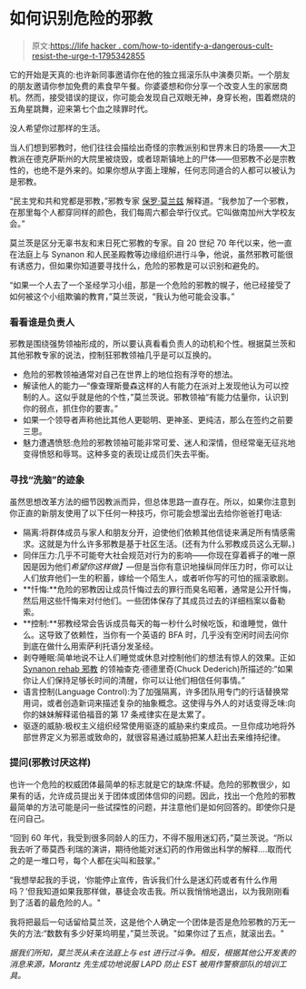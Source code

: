 # 如何识别危险的邪教

> 原文:[https://life hacker . com/how-to-identify-a-dangerous-cult-resist-the-urge-t-1795342855](https://lifehacker.com/how-to-identify-a-dangerous-cult-and-resist-the-urge-t-1795342855)

它的开始是天真的:也许新同事邀请你在他的独立摇滚乐队中演奏贝斯。一个朋友的朋友邀请你参加免费的素食早午餐。你婆婆想和你分享一个改变人生的家居商机。然而，接受错误的提议，你可能会发现自己双眼无神，身穿长袍，围着燃烧的五角星跳舞，迎来第七个血之赎罪时代。

没人希望你过那样的生活。

当人们想到邪教时，他们往往会描绘出奇怪的宗教派别和世界末日的场景——大卫教派在德克萨斯州的大院里被烧毁，或者琼斯镇地上的尸体——但邪教不必是宗教性的，也绝不是外来的。如果你想从字面上理解，任何志同道合的人都可以被认为是邪教。

“民主党和共和党都是邪教，”邪教专家 [保罗·莫兰兹](http://www.paulmorantz.com/) 解释道。“我参加了一个邪教，在那里每个人都穿同样的颜色，我们每周六都会举行仪式。它叫做南加州大学校友会。”

莫兰茨是区分无辜书友和末日死亡邪教的专家。自 20 世纪 70 年代以来，他一直在法庭上与 Synanon 和人民圣殿教等边缘组织进行斗争，他说，虽然邪教可能很有诱惑力，但如果你知道要寻找什么，危险的邪教是可以识别和避免的。

“如果一个人去了一个圣经学习小组，那是一个危险的邪教的幌子，他已经接受了如何被这个小组欺骗的教育，”莫兰茨说，“我认为他可能会没事。”

### **看看谁是负责人**

邪教是围绕强势领袖形成的，所以要认真看看负责人的动机和个性。根据莫兰茨和其他邪教专家的说法，控制狂邪教领袖几乎是可以互换的。

*   危险的邪教领袖通常对自己在世界上的地位抱有浮夸的想法。
*   解读他人的能力—“像查理斯曼森这样的人有能力在派对上发现他认为可以控制的人。这似乎就是他的个性，”莫兰茨说。邪教领袖“有能力估量你，认识到你的弱点，抓住你的要害。”
*   如果一个领导者声称他比其他人更聪明、更神圣、更纯洁，那么在签约之前要三思。
*   魅力遭遇愤怒:危险的邪教领袖可能非常可爱、迷人和深情，但经常毫无征兆地变得愤怒和辱骂。这种多变的表现让成员们失去平衡。

### **寻找“洗脑”的迹象**

虽然思想改革方法的细节因教派而异，但总体思路一直存在。所以，如果你注意到你正直的新朋友使用了以下任何一种技巧，你可能会想溜出去给你爸爸打电话:

*   隔离:将群体成员与家人和朋友分开，迫使他们依赖其他信徒来满足所有情感需求。这就是为什么许多邪教是基于社区生活。(还有为什么邪教成员这么无聊。)
*   同伴压力:几乎不可能夸大社会规范对行为的影响——你现在穿着裤子的唯一原因是因为他们*希望你这样做】*—但是当你有意识地操纵同伴压力时，你可以让人们放弃他们一生的积蓄，嫁给一个陌生人，或者听你写的可怕的摇滚歌剧。
*   **忏悔:**危险的邪教因让成员忏悔过去的罪行而臭名昭著，通常是公开忏悔，然后用这些忏悔来对付他们。一些团体保存了其成员过去的详细档案以备勒索。
*   **控制:**邪教经常会告诉成员每天的每一秒什么时候吃饭，和谁睡觉，做什么。这导致了依赖性，当你有一个英语的 BFA 时，几乎没有空闲时间去问你到底在做什么用索萨利托语分发圣经。
*   剥夺睡眠:简单地说不让人们睡觉或休息对控制他们的想法有惊人的效果。正如 [Synanon rehab 邪教](http://www.blumhouse.com/2017/01/25/the-shocking-story-of-synanon-drug-rehab-cult-of-the-damned/) 的领袖查克·德德里奇(Chuck Dederich)所描述的:“如果你让人们保持足够长时间的清醒，你可以让他们相信任何事情。”
*   语言控制(Language Control):为了加强隔离，许多团队用专门的行话替换常用词，或者创造新词来描述复杂的抽象概念。这使得与外人的对话变得乏味:向你的妹妹解释诺伯福音的第 17 条戒律实在是太累了。
*   驱逐的威胁:极权主义组织经常使用驱逐的威胁来约束成员。一旦你成功地将外部世界定义为邪恶或致命的，就很容易通过威胁把某人赶出去来维持纪律。

### **提问(邪教讨厌这样)**

也许一个危险的权威团体最简单的标志就是它的缺席:怀疑。危险的邪教很少，如果有的话，允许成员提出关于团体或团体信仰的问题。因此，找出一个危险的邪教最简单的方法可能是问一些试探性的问题，并注意他们是如何回答的。即使你只是在问自己。

“回到 60 年代，我受到很多同龄人的压力，不得不服用迷幻药，”莫兰茨说。“所以我去听了蒂莫西·利瑞的演讲，期待他能对迷幻药的作用做出科学的解释....取而代之的是一堆口号，每个人都在尖叫和鼓掌。”

“我想举起我的手说，‘你能停止宣传，告诉我们什么是迷幻药或者有什么作用吗？’但我知道如果我那样做，暴徒会攻击我。所以我悄悄地退出，以为我刚刚看到了活着的最危险的人。"

我将把最后一句话留给莫兰茨，这是他个人确定一个团体是否是危险邪教的万无一失的方法:“数数有多少好莱坞明星，”莫兰茨说。"如果你过了五点，就滚出去。"

*据我们所知，莫兰茨从未在法庭上与 est 进行过斗争。相反，根据其他公开发表的消息来源，Morantz 先生成功地说服 LAPD 防止 EST 被用作警察部队的培训工具。*